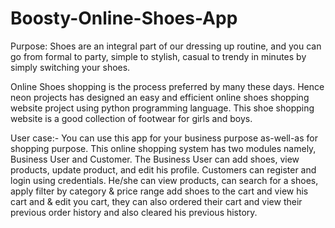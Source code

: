 # Boosty-Online-Shoes-App
Purpose: Shoes are an integral part of our dressing up routine, and you can go
         from formal to party, simple to stylish, casual to trendy in minutes by 
         simply switching your shoes.

  Online Shoes shopping is the process preferred by many these days. Hence neon
          projects has designed an easy and efficient online shoes shopping website 
          project using python programming language. This shoe shopping website is 
          a good collection of footwear for girls and boys.

User case:- You can use this app for your business purpose as-well-as for shopping
            purpose. This online shopping system has two modules namely, Business User
            and Customer. The Business User can add shoes, view products, update product,
            and edit his profile. Customers can register and login using credentials. He/she
            can view products, can search for a shoes, apply filter by category & price range
            add shoes to the cart and view his cart and & edit you cart, they can also ordered
            their cart and view their previous order history and also cleared his previous
            history.
